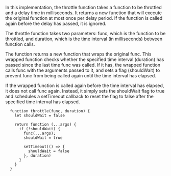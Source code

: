 In this implementation, the throttle function takes a function to be throttled and a delay time in milliseconds. 
It returns a new function that will execute the original function at most once per delay period. 
If the function is called again before the delay has passed, it is ignored. 

The throttle function takes two parameters: func, which is the function to be throttled, and duration, which is the time interval (in milliseconds) between function calls.

The function returns a new function that wraps the original func. This wrapped function checks whether the specified time interval (duration) has passed since the last time func was called. If it has, the wrapped function calls func with the arguments passed to it, and sets a flag (shouldWait) to prevent func from being called again until the time interval has elapsed.

If the wrapped function is called again before the time interval has elapsed, it does not call func again. Instead, it simply sets the shouldWait flag to true and schedules a setTimeout callback to reset the flag to false after the specified time interval has elapsed.

      function throttle(func, duration) {
        let shouldWait = false

        return function (...args) {
          if (!shouldWait) {
            func(...args);
            shouldWait = true

            setTimeout(() => {
              shouldWait = false
            }, duration)
          }
        }
      }

